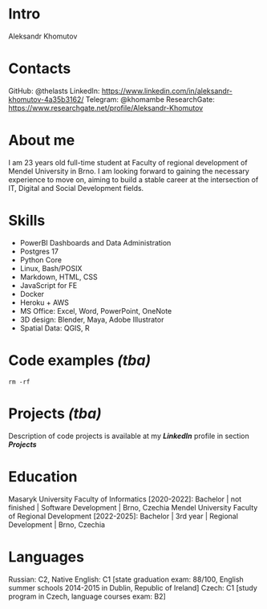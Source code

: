 # Intro
Aleksandr Khomutov
# Contacts
GitHub: @thelasts
LinkedIn: https://www.linkedin.com/in/aleksandr-khomutov-4a35b3162/
Telegram: @khomambe
ResearchGate: https://www.researchgate.net/profile/Aleksandr-Khomutov
# About me 
I am 23 years old full-time student at Faculty of regional development of Mendel University in Brno. I am looking forward to gaining the necessary experience to move on, aiming to build a stable career at the intersection of IT, Digital and Social Development fields. 
# Skills
* PowerBI Dashboards and Data Administration
* Postgres 17
* Python Core
* Linux, Bash/POSIX
* Markdown, HTML, CSS
* JavaScript for FE
* Docker
* Heroku + AWS
* MS Office: Excel, Word, PowerPoint, OneNote
* 3D design: Blender, Maya, Adobe Illustrator 
* Spatial Data: QGIS, R
# Code examples *(tba)*
```
rm -rf
```
# Projects *(tba)*
Description of code projects is available at my ***LinkedIn*** profile in section ***Projects***
# Education
Masaryk University Faculty of Informatics [2020-2022]: Bachelor | not finished | Software Development | Brno, Czechia
Mendel University Faculty of Regional Development [2022-2025]: Bachelor | 3rd year | Regional Development | Brno, Czechia
# Languages
Russian: C2, Native
English: C1 [state graduation exam: 88/100, English summer schools 2014-2015 in Dublin, Republic of Ireland]
Czech: C1 [study program in Czech, language courses exam: B2]

